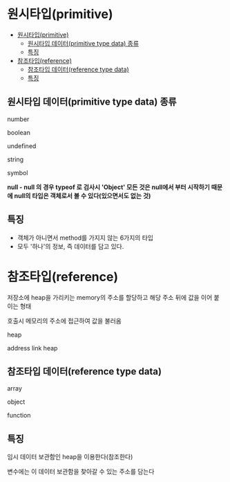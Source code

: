 # 원시타입(primitive)

- [원시타입(primitive)](#원시타입primitive)
  - [원시타입 데이터(primitive type data) 종류](#원시타입-데이터primitive-type-data-종류)
  - [특징](#특징)
- [참조타입(reference)](#참조타입reference)
  - [참조타입 데이터(reference type data)](#참조타입-데이터reference-type-data)
  - [특징](#특징-1)

## 원시타입 데이터(primitive type data) 종류

number

boolean

undefined

string

symbol

**null - null 의 경우 typeof 로 검사시 'Object' 모든 것은 null에서 부터 시작하기 때문에 null의 타입은 객체로서 볼 수 있다(있으면서도 없는 것)**

## 특징

- 객체가 아니면서 method를 가지지 않는 6가지의 타입
- 모두 '하나'의 정보, 즉 데이터를 담고 있다.

# 참조타입(reference)

저장소에 heap을 가리키는 memory의 주소를 할당하고 해당 주소 뒤에 값을 이어 붙이는 형태

호출시 메모리의 주소에 접근하여 값을 불러옴

heap

address link heap

## 참조타입 데이터(reference type data)

array

object

function

## 특징

임시 데이터 보관함인 heap을 이용한다(참조한다)

변수에는 이 데이터 보관함을 찾아갈 수 있는 주소를 담는다
